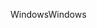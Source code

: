 <span data-ttu-id="9c950-101">Windows</span><span class="sxs-lookup"><span data-stu-id="9c950-101">Windows</span></span>
